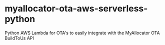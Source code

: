 # myallocator-ota-aws-serverless-python
Python AWS Lambda for OTA's to easily integrate with the MyAllocator OTA BuildToUs API
